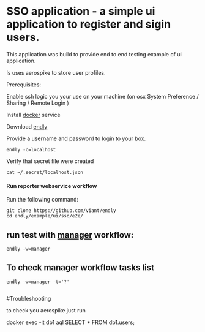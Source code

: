 # SSO application - a simple ui application to register and sigin users.

This application was build to provide end to end testing example of ui application.

Is uses aerospike to store user profiles.


Prerequisites:

Enable ssh logic you your use on your machine (on osx System Preference / Sharing / Remote Login )
 
Install [docker](https://docs.docker.com/engine/installation/) service

Download [endly](https://github.com/viant/endly/releases/)

Provide a username and password to login to your box.
```text
endly -c=localhost
```

Verify that secret file were created
```text
cat ~/.secret/localhost.json
```


#### Run reporter webservice workflow

Run the following command:

```text
git clone https://github.com/viant/endly
cd endly/example/ui/sso/e2e/
```

## run test with [manager](endly/manager.csv) workflow:
```text
endly -w=manager
```

## To check manager workflow tasks list
```text
endly -w=manager -t='?'
 
```


#Troubleshooting

to check you aerospike just run

docker exec -it db1 aql
SELECT * FROM db1.users;


  
